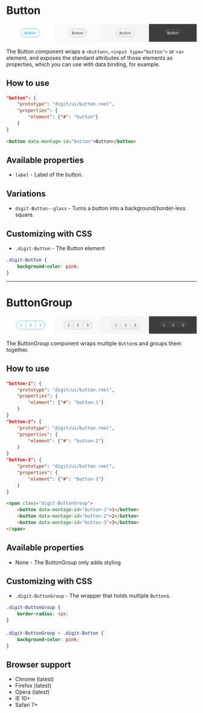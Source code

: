 # Button

![Button](screenshot.png)

The Button component wraps a `<button>`, `<input type="button">` or `<a>` element, and exposes the standard attributes of those elements as properties, which you can use with data binding, for example.

## How to use

```json
"button": {
    "prototype": "digit/ui/button.reel",
    "properties": {
        "element": {"#": "button"}
    }
}
```

```html
<button data-montage-id="button">Button</button>
```


## Available properties

* `label` - Label of the button.


## Variations
* `digit-Button--glass` - Turns a button into a background/border-less square. 


## Customizing with CSS

* `.digit-Button` - The Button element

```css
.digit-Button {
    background-color: pink;
}
```



------------------------------------



# ButtonGroup

![ButtonGroup](screenshot-group.png)

The ButtonGroup component wraps multiple `Button`s and groups them together.

## How to use

```json
"button-1": {
    "prototype": "digit/ui/button.reel",
    "properties": {
        "element": {"#": "button-1"}
    }
}
"button-2": {
    "prototype": "digit/ui/button.reel",
    "properties": {
        "element": {"#": "button-2"}
    }
}
"button-3": {
    "prototype": "digit/ui/button.reel",
    "properties": {
        "element": {"#": "button-3"}
    }
}
```

```html
<span class="digit-ButtonGroup">
    <button data-montage-id="button-1">1</button>
    <button data-montage-id="button-2">2</button>
    <button data-montage-id="button-3">3</button>
</span>
```


## Available properties

* None - The ButtonGroup only adds styling



## Customizing with CSS

* `.digit-ButtonGroup` - The wrapper that holds multiple `Button`s.

```css
.digit-ButtonGroup {
    border-radius: 4px;
}

.digit-ButtonGroup > .digit-Button {
    background-color: pink;
}

```



## Browser support

* Chrome (latest)
* Firefox (latest)
* Opera (latest)
* IE 10+
* Safari 7+